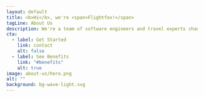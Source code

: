 ```yaml
---
layout: default
title: <b>Hi</b>, we're <span>Flightfox!</span>
tagLine: About Us
description: We're a team of software engineers and travel experts changing the way companies travel. No competitor comes close to our technical expertise in helping teams travel better for less.
cta:
  - label: Get Started
    link: contact
    alt: false
  - label: See Benefits
    link: "#benefits"
    alt: true
image: about-us/hero.png
alt: ""
background: bg-wave-light.svg
---
```

